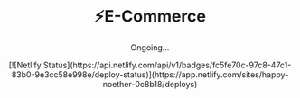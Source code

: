 <h1 align="center">⚡E-Commerce</h1>

<p align="center">Ongoing...</p>

<div align="center">
[![Netlify Status](https://api.netlify.com/api/v1/badges/fc5fe70c-97c8-47c1-83b0-9e3cc58e998e/deploy-status)](https://app.netlify.com/sites/happy-noether-0c8b18/deploys)
</div>
